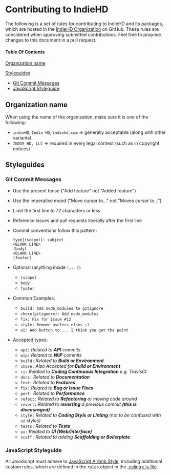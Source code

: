 # Contributing to IndieHD

The following is a set of rules for contributing to IndieHD and its packages, which are hosted in the [IndieHD Organization](https://github.com/indiehd) on GitHub. These rules are considered when approving submitted contributions. Feel free to propose changes to this document in a pull request.

#### Table Of Contents

[Organization name](#organization-name)

[Styleguides](#styleguides)
  * [Git Commit Messages](#git-commit-messages)
  * [JavaScript Styleguide](#javascript-styleguide)

## Organization name

When using the name of the organization, make sure it is one of the following:
  * `indieHD`, `Indie HD`, `indiehd.com` => generally acceptable (along with other variants)
  * `INDIE HD, LLC` => required in every legal context (such as in copyright notices)

## Styleguides

### Git Commit Messages

* Use the present tense ("Add feature" not "Added feature")
* Use the imperative mood ("Move cursor to..." not "Moves cursor to...")
* Limit the first line to 72 characters or less
* Reference issues and pull requests liberally after the first line

* Commit conventions follow this pattern:
    ```
    type[(scope)]: subject
    <BLANK LINE>
    [body]
    <BLANK LINE>
    [footer]
    ```
    
* Optional (anything inside `[...]`):    
    * `(scope)`
    * `body`
    * `footer`
    
* Common Examples:
    * `build: Add node_modules to gitignore`
    * `chore(gitignore): Add node_modules`
    * `fix: Fix for issue #12`
    * `style: Remove useless elses ;)`
    * `ui: Add button to ... I think you get the point`
 
* Accepted types:

    * `api:`    *Related to **API** commits*
    * `wip:`    *Related to **WIP** commits*
    * `build:`  *Related to **Build or Environment***
    * `chore:`  *Also Accepted for **Build or Environment***
    * `ci:`     *Related to **Coding Continuous Integration** e.g. TravisCI*
    * `docs:`   *Related to **Documentation***
    * `feat:`   *Related to **Features***
    * `fix:`    *Related to **Bug or Issue Fixes***
    * `perf:`   *Related to **Performance***
    * `refact:` *Related to **Refactoring** or moving code around*
    * `revert:` *Related to **reverting** a previous commit **(this is discouraged)***
    * `style:`  *Related to **Coding Style or Linting** (not to be confused with `ui` styles)*
    * `tests:`  *Related to **Tests***
    * `ui:`     *Related to **UI (Web/Interface)***
    * `scaff:`   *Related to adding **Scaffolding or Boilerplate***

### JavaScript Styleguide

All JavaScript must adhere to [JavaScript Airbnb Style](https://github.com/airbnb/javascript/), 
including additional custom rules, which are defined in the `rules` object in the [.eslintrc.js file](https://github.com/indiehd/website-ui/blob/master/.eslintrc.js).